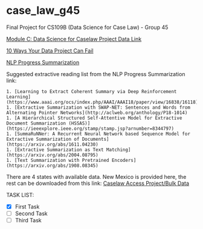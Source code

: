 # case_law_g45
Final Project for CS109B (Data Science for Case Law) - Group 45

[Module C: Data Science for Caselaw Project Data Link](https://drive.google.com/drive/folders/1Dvtk_rxNK-4tXYmRWZhX2no9TrFTu8SD)

[10 Ways Your Data Project Can Fail](https://drive.google.com/file/d/1I9ut6aRU9L9UNy83uA03rblIY7pl7GT1/view)

[NLP Progress Summarization](http://nlpprogress.com/english/summarization.html)

Suggested extractive reading list from the NLP Progress Summarization link:

    1. [Learning to Extract Coherent Summary via Deep Reinforcement Learning](https://www.aaai.org/ocs/index.php/AAAI/AAAI18/paper/view/16838/16118)
    1. [Extractive Summarization with SWAP-NET: Sentences and Words from Alternating Pointer Networks](http://aclweb.org/anthology/P18-1014)
    1. [A Hierarchical Structured Self-Attentive Model for Extractive Document Summarization (HSSAS)](https://ieeexplore.ieee.org/stamp/stamp.jsp?arnumber=8344797)
    1. [SummaRuNNer: A Recurrent Neural Network based Sequence Model for Extractive Summarization of Documents](https://arxiv.org/abs/1611.04230)
    1. [Extractive Summarization as Text Matching](https://arxiv.org/abs/2004.08795)
    1. [Text Summarization with Pretrained Encoders](https://arxiv.org/abs/1908.08345)

There are 4 states with available data. New Mexico is provided here, the rest can be downloaded from this link: [Caselaw Access Project/Bulk Data](https://case.law/bulk/download/)

TASK LIST:

 - [x] First Task
 - [ ] Second Task
 - [ ] Third Task